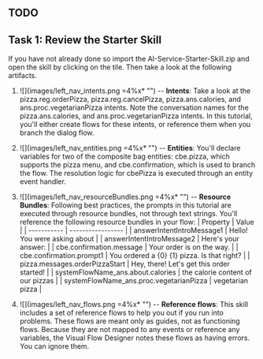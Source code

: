 ## TODO
## Task 1: Review the Starter Skill

<p>If you have not already done so import the AI-Service-Starter-Skill.zip and open the skill by clicking on the tile. Then take a look at the following artifacts.

1. ![](images/left_nav_intents.png =4%x*  "")  -- **Intents**: Take a look at the pizza.reg.orderPizza, pizza.reg.cancelPizza, pizza.ans.calories, and ans.proc.vegetarianPizza intents. Note the conversation names for the pizza.ans.calories, and ans.proc.vegetarianPizza intents. In this tutorial, you'll either create flows for these intents, or reference them when you branch the dialog flow.
	
2. ![](images/left_nav_entities.png =4%x*  "") -- **Entities**: You'll declare variables for two of the composite bag entities: cbe.pizza, which supports the pizza menu, and cbe.confirmation, which is used to branch the flow. The resolution logic for cbePizza is executed through an entity event handler.	
	
3. ![](images/left_nav_resourceBundles.png =4%x*  "") -- **Resource Bundles**: Following best practices, the prompts in this tutorial are executed through resource bundles, not through text strings. You'll reference the following resource bundles in your flow:
 | Property | Value |
 | ----------- | ----------------- |
 | answerIntentIntroMessage1 | Hello! You were asking about |
 | answerIntentIntroMessage2 | Here's your answer: |
 | cbe.confirmation.message | Your order is on the way. |
 | cbe.confirmation.prompt1 | You ordered a {0} {1} pizza. Is that right? |
 | pizza.messages.orderPizzaStart | Hey, there! Let's get this order started! |
 | systemFlowName_ans.about.calories | the calorie content of our pizzas |
 | systemFlowName_ans.proc.vegetarianPizza | vegetarian pizza |
 
 4. ![](images/left_nav_flows.png =4%x*  "") -- **Reference flows**: This skill includes a set of reference flows to help you out if you run into problems. These flows are meant only as guides, not as functioning flows. Because they are not mapped to any events or reference any variables, the Visual Flow Designer notes these flows as having errors. You can ignore them.
